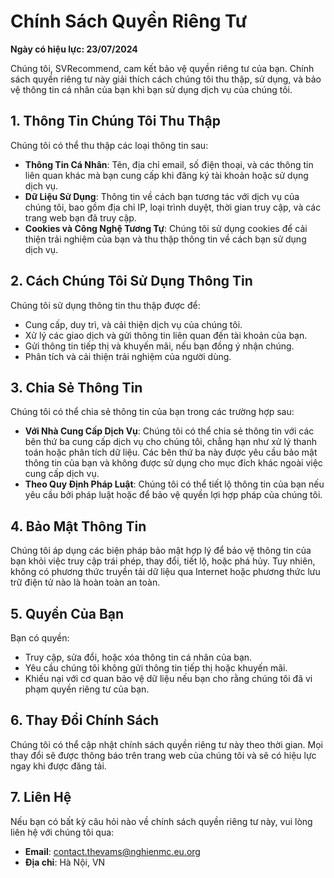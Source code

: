# Chính Sách Quyền Riêng Tư

**Ngày có hiệu lực: 23/07/2024**

Chúng tôi, SVRecommend, cam kết bảo vệ quyền riêng tư của bạn. Chính sách quyền riêng tư này giải thích cách chúng tôi thu thập, sử dụng, và bảo vệ thông tin cá nhân của bạn khi bạn sử dụng dịch vụ của chúng tôi.

## 1. Thông Tin Chúng Tôi Thu Thập

Chúng tôi có thể thu thập các loại thông tin sau:

- **Thông Tin Cá Nhân**: Tên, địa chỉ email, số điện thoại, và các thông tin liên quan khác mà bạn cung cấp khi đăng ký tài khoản hoặc sử dụng dịch vụ.
- **Dữ Liệu Sử Dụng**: Thông tin về cách bạn tương tác với dịch vụ của chúng tôi, bao gồm địa chỉ IP, loại trình duyệt, thời gian truy cập, và các trang web bạn đã truy cập.
- **Cookies và Công Nghệ Tương Tự**: Chúng tôi sử dụng cookies để cải thiện trải nghiệm của bạn và thu thập thông tin về cách bạn sử dụng dịch vụ.

## 2. Cách Chúng Tôi Sử Dụng Thông Tin

Chúng tôi sử dụng thông tin thu thập được để:

- Cung cấp, duy trì, và cải thiện dịch vụ của chúng tôi.
- Xử lý các giao dịch và gửi thông tin liên quan đến tài khoản của bạn.
- Gửi thông tin tiếp thị và khuyến mãi, nếu bạn đồng ý nhận chúng.
- Phân tích và cải thiện trải nghiệm của người dùng.

## 3. Chia Sẻ Thông Tin

Chúng tôi có thể chia sẻ thông tin của bạn trong các trường hợp sau:

- **Với Nhà Cung Cấp Dịch Vụ**: Chúng tôi có thể chia sẻ thông tin với các bên thứ ba cung cấp dịch vụ cho chúng tôi, chẳng hạn như xử lý thanh toán hoặc phân tích dữ liệu. Các bên thứ ba này được yêu cầu bảo mật thông tin của bạn và không được sử dụng cho mục đích khác ngoài việc cung cấp dịch vụ.
- **Theo Quy Định Pháp Luật**: Chúng tôi có thể tiết lộ thông tin của bạn nếu yêu cầu bởi pháp luật hoặc để bảo vệ quyền lợi hợp pháp của chúng tôi.

## 4. Bảo Mật Thông Tin

Chúng tôi áp dụng các biện pháp bảo mật hợp lý để bảo vệ thông tin của bạn khỏi việc truy cập trái phép, thay đổi, tiết lộ, hoặc phá hủy. Tuy nhiên, không có phương thức truyền tải dữ liệu qua Internet hoặc phương thức lưu trữ điện tử nào là hoàn toàn an toàn.

## 5. Quyền Của Bạn

Bạn có quyền:

- Truy cập, sửa đổi, hoặc xóa thông tin cá nhân của bạn.
- Yêu cầu chúng tôi không gửi thông tin tiếp thị hoặc khuyến mãi.
- Khiếu nại với cơ quan bảo vệ dữ liệu nếu bạn cho rằng chúng tôi đã vi phạm quyền riêng tư của bạn.

## 6. Thay Đổi Chính Sách

Chúng tôi có thể cập nhật chính sách quyền riêng tư này theo thời gian. Mọi thay đổi sẽ được thông báo trên trang web của chúng tôi và sẽ có hiệu lực ngay khi được đăng tải.

## 7. Liên Hệ

Nếu bạn có bất kỳ câu hỏi nào về chính sách quyền riêng tư này, vui lòng liên hệ với chúng tôi qua:

- **Email**: contact.thevams@nghienmc.eu.org
- **Địa chỉ**: Hà Nội, VN
